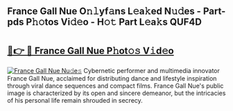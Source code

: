 ## France Gall Nue O𝚗𝚕yf𝚊ns L𝚎a𝚔ed N𝚞𝚍es - Part-pds P𝚑𝚘tos Vi𝚍𝚎o - H𝚘𝚝 Part L𝚎a𝚔s QUF4D

# <h2><a href="http://kf7d2t.oniu.top/?m=France+Gall+Nue">🔗👉 🔴 France Gall Nue P𝚑ot𝚘𝚜 V𝚒d𝚎o</a></h2>

[![France Gall Nue Nu𝚍e𝚜](https://i.imgur.com/0qMVB7G.gif)](http://kf7d2t.oniu.top/?m=France+Gall+Nue)
Cybernetic performer and multimedia innovator France Gall Nue, acclaimed for distributing dance and lifestyle inspiration through viral dance sequences and compact films. France Gall Nue's public image is characterized by its open and sincere demeanor, but the intricacies of his personal life remain shrouded in secrecy.  
